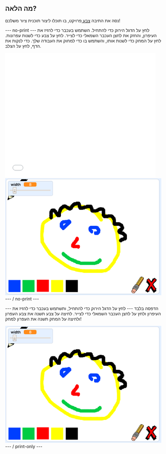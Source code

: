 ## מה הלאה?

נסה את התיבה [ צבע ](https://projects.raspberrypi.org/en/projects/paint-box?utm_source=pathway&utm_medium=whatnext&utm_campaign=projects) פרויקט, בו תוכלו ליצור תוכנית ציור משלכם!

--- no-print --- לחץ על הדגל הירוק כדי להתחיל. השתמש בעכבר כדי להזיז את העיפרון, והחזק את לחצן העכבר השמאלי כדי לצייר. לחץ על צבע כדי לשנות עפרונות. לחץ על המחק כדי לשנות אותו, והשתמש בו כדי למחוק את העבודה שלך. כדי לנקות את הדף, לחץ על הצלב.

<div class="scratch-preview">
  <iframe allowtransparency="true" width="485" height="402" src="//scratch.mit.edu/projects/embed/267243161/?autostart=false" frameborder="0" scrolling="no"></iframe>
  <img src="images/paint-box-showcase.png">
</div>
--- / no-print ---

--- הדפסה בלבד --- לחץ על הדגל הירוק כדי להתחיל, ותשתמש בעכבר כדי להזיז את העיפרון ולחץ על לחצן העכבר השמאלי כדי לצייר. לחיצה על צבע תשנה את צבע העפרון ולחיצה על המחק תשנה את העפרון למחק!

![חלון ראווה](images/paint-box-showcase.png) --- / print-only ---
